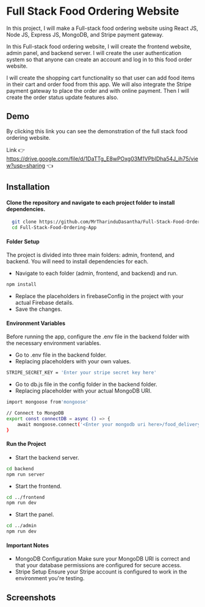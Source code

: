 # Full Stack Food Ordering Website

In this project, I will make a Full-stack food ordering website using React JS, Node JS, Express JS, MongoDB, and Stripe payment gateway.

In this Full-stack food ordering website, I will create the frontend website, admin panel, and backend server. I will create the user authentication system so that anyone can create an account and log in to this food order website.

I will create the shopping cart functionality so that user can add food items in their cart and order food from this app. We will also integrate the Stripe payment gateway to place the order and with online payment. Then I will create the order status update features also.


## Demo

By clicking this link you can see the demonstration of the full stack food ordering website.

Link 👉 https://drive.google.com/file/d/1DaTTg_E8wPOxg03M1VPbIDha54J_ih75/view?usp=sharing 👈


## Installation

#### Clone the repository and navigate to each project folder to install dependencies.
```bash
  git clone https://github.com/MrTharinduDasantha/Full-Stack-Food-Ordering-App.git
  cd Full-Stack-Food-Ordering-App
```
#### Folder Setup
The project is divided into three main folders: admin, frontend, and backend. You will need to install dependencies for each.
- Navigate to each folder (admin, frontend, and backend) and run.
```bash
npm install
```
- Replace the placeholders in firebaseConfig in the project with your actual Firebase details.
- Save the changes.
#### Environment Variables
Before running the app, configure the .env file in the backend folder with the necessary environment variables.
- Go to .env file in the backend folder.
- Replacing placeholders with your own values.
```bash
STRIPE_SECRET_KEY = 'Enter your stripe secret key here'
```
- Go to db.js file in the config folder in the backend folder.
- Replacing placeholder with your actual MongoDB URI.
```bash
import mongoose from'mongoose'

// Connect to MongoDB
export const connectDB = async () => {
    await mongoose.connect('<Enter your mongodb uri here>/food_delivery_db').then(() => console.log('DB connected successfully'))
}
```
#### Run the Project
- Start the backend server.
```bash
cd backend
npm run server
```
- Start the frontend.
```bash
cd ../frontend
npm run dev
```
- Start the panel.
```bash
cd ../admin
npm run dev
```
#### Important Notes
- MongoDB Configuration
Make sure your MongoDB URI is correct and that your database permissions are configured for secure access.
- Stripe Setup
Ensure your Stripe account is configured to work in the environment you're testing.


## Screenshots

